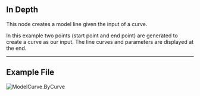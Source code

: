 ## In Depth
This node creates a model line given the input of a curve.

In this example two points (start point and end point) are generated to create a curve as our input. The line curves and parameters are displayed at the end.

___
## Example File

![ModelCurve.ByCurve](./Revit.Elements.ModelCurve.ByCurve_img.jpg)